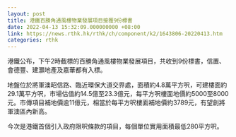 ```yaml
---
layout: post
title: 港鐵百勝角通風樓物業發展項目接獲9份標書
date: 2022-04-13 15:32:09.000000000 +08:00
link: https://news.rthk.hk/rthk/ch/component/k2/1643806-20220413.htm
categories: rthk
---
```


港鐵公布，下午2時截標的百勝角通風樓物業發展項目，共收到9份標書，信置、會德豐、建灝地產及嘉華都有入標。

地盤位於將軍澳昭信路、臨近環保大道交界處，面積約4.8萬平方呎，可建樓面約29.1萬平方呎，市場估值約14.5億至23.3億元，每平方呎樓面地價約5000至8000元。市傳項目補地價逾11億元，相當於每平方呎樓面補地價約3789元，有望創將軍澳區內新高。

今次是港鐵首個引入政府限呎條款的項目，每個單位實用面積最低280平方呎。
